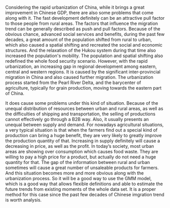 Considering the rapid urbanization of China, while it brings a great improvement in Chinese GDP, there are also some problems that come along with it. The fast development definitely can be an attractive pull factor to those people from rural areas. The factors that influence the migration trend can be generally described as push and pull factors. Because of the obvious chance, advanced social services and benefits, during the past few decades, a great amount of the population shifted from rural to urban, which also caused a spatial shifting and recreated the social and economic structures. And the relaxation of the Hukou system during that time also increased the population's mobility. The population and spatial shifting also redefined the whole food security scenario. However, with the rapid urbanization, an increasing gap in regional development among eastern, central and western regions. It is caused by the significant inter-provincial migration in China and also caused further migration. The urbanization process started from the Pearl River Delta, and the barycenter of agriculture, typically for grain production, moving towards the eastern part of China. 

It does cause some problems under this kind of situation. Because of the unequal distribution of resources between urban and rural areas, as well as the difficulties of shipping and transportation, the selling of productions cannot effectively go through a B2B way. Also, it usually presents an unequal between supply and demand. For nowadays agricultural situations, a very typical situation is that when the farmers find out a special kind of production can bring a huge benefit, they are very likely to greatly improve the production quantity of that. Increasing in supply definitely will cause a decreasing in price, as well as the profit. In today’s society, most urban areas are showing over consumption which causes food waste. They are willing to pay a high price for a product, but actually do not need a huge quantity for that. The gap of the information between rural and urban sometimes will cause a great number of unsaleable products for farmers. And this situation becomes more and more obvious along with the urbanization process. So it will be a good way to use the GMM model, which is a good way that allows flexible definitions and able to estimate the future trends from existing moments of the whole data set. It is a proper method for this case since the past few decades of Chinese imgration trend is worth analysis. 
